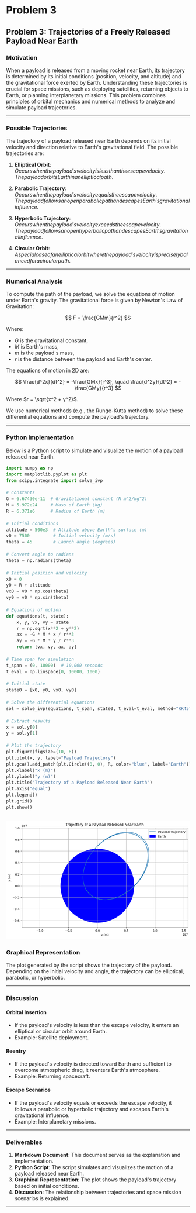 # Problem 3

## **Problem 3: Trajectories of a Freely Released Payload Near Earth**

### **Motivation**
When a payload is released from a moving rocket near Earth, its trajectory is determined by its initial conditions (position, velocity, and altitude) and the gravitational force exerted by Earth. Understanding these trajectories is crucial for space missions, such as deploying satellites, returning objects to Earth, or planning interplanetary missions. This problem combines principles of orbital mechanics and numerical methods to analyze and simulate payload trajectories.

---

### **Possible Trajectories**
The trajectory of a payload released near Earth depends on its initial velocity and direction relative to Earth's gravitational field. The possible trajectories are:

1. **Elliptical Orbit**:
  $Occurs when the payload's velocity is less than the escape velocity.$
  $The payload orbits Earth in an elliptical path.$

2. **Parabolic Trajectory**:
  $Occurs when the payload's velocity equals the escape velocity.$
  $The payload follows an open parabolic path and escapes Earth's gravitational influence.$

3. **Hyperbolic Trajectory**:
  $Occurs when the payload's velocity exceeds the escape velocity.$
  $The payload follows an open hyperbolic path and escapes Earth's gravitational influence.$

4. **Circular Orbit**:
  $A special case of an elliptical orbit where the payload's velocity is precisely balanced for a circular path.$

---

### **Numerical Analysis**
To compute the path of the payload, we solve the equations of motion under Earth's gravity. The gravitational force is given by Newton's Law of Gravitation:

$$
    F = \frac{GMm}{r^2}
$$

Where:
- $G$ is the gravitational constant,
- $M$ is Earth's mass,
- $m$ is the payload's mass,
- $r$ is the distance between the payload and Earth's center.

The equations of motion in 2D are:

$$
    \frac{d^2x}{dt^2} = -\frac{GMx}{r^3}, \quad \frac{d^2y}{dt^2} = -\frac{GMy}{r^3}
$$

Where $r = \sqrt{x^2 + y^2}$.

We use numerical methods (e.g., the Runge-Kutta method) to solve these differential equations and compute the payload's trajectory.

---

### **Python Implementation**
Below is a Python script to simulate and visualize the motion of a payload released near Earth.

```python
import numpy as np
import matplotlib.pyplot as plt
from scipy.integrate import solve_ivp

# Constants
G = 6.67430e-11  # Gravitational constant (N m^2/kg^2)
M = 5.972e24     # Mass of Earth (kg)
R = 6.371e6      # Radius of Earth (m)

# Initial conditions
altitude = 500e3  # Altitude above Earth's surface (m)
v0 = 7500         # Initial velocity (m/s)
theta = 45        # Launch angle (degrees)

# Convert angle to radians
theta = np.radians(theta)

# Initial position and velocity
x0 = 0
y0 = R + altitude
vx0 = v0 * np.cos(theta)
vy0 = v0 * np.sin(theta)

# Equations of motion
def equations(t, state):
    x, y, vx, vy = state
    r = np.sqrt(x**2 + y**2)
    ax = -G * M * x / r**3
    ay = -G * M * y / r**3
    return [vx, vy, ax, ay]

# Time span for simulation
t_span = (0, 10000)  # 10,000 seconds
t_eval = np.linspace(0, 10000, 1000)

# Initial state
state0 = [x0, y0, vx0, vy0]

# Solve the differential equations
sol = solve_ivp(equations, t_span, state0, t_eval=t_eval, method="RK45")

# Extract results
x = sol.y[0]
y = sol.y[1]

# Plot the trajectory
plt.figure(figsize=(10, 6))
plt.plot(x, y, label="Payload Trajectory")
plt.gca().add_patch(plt.Circle((0, 0), R, color="blue", label="Earth"))
plt.xlabel("x (m)")
plt.ylabel("y (m)")
plt.title("Trajectory of a Payload Released Near Earth")
plt.axis("equal")
plt.legend()
plt.grid()
plt.show()
```
![alt text](image-2.png)
---

### **Graphical Representation**
The plot generated by the script shows the trajectory of the payload. Depending on the initial velocity and angle, the trajectory can be elliptical, parabolic, or hyperbolic.

---

### **Discussion**

#### **Orbital Insertion**
- If the payload's velocity is less than the escape velocity, it enters an elliptical or circular orbit around Earth.
- Example: Satellite deployment.

#### **Reentry**
- If the payload's velocity is directed toward Earth and sufficient to overcome atmospheric drag, it reenters Earth's atmosphere.
- Example: Returning spacecraft.

#### **Escape Scenarios**
- If the payload's velocity equals or exceeds the escape velocity, it follows a parabolic or hyperbolic trajectory and escapes Earth's gravitational influence.
- Example: Interplanetary missions.

---

### **Deliverables**
1. **Markdown Document**: This document serves as the explanation and implementation.
2. **Python Script**: The script simulates and visualizes the motion of a payload released near Earth.
3. **Graphical Representation**: The plot shows the payload's trajectory based on initial conditions.
4. **Discussion**: The relationship between trajectories and space mission scenarios is explained.

---
